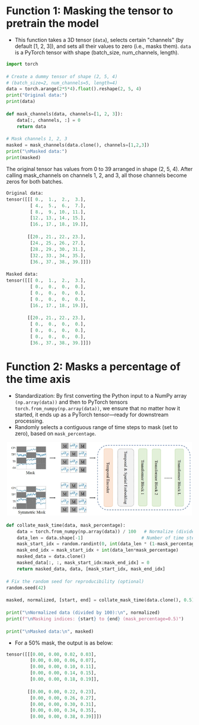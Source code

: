 # Function 1: Masking the tensor to pretrain the model
- This function takes a 3D tensor (`data`), selects certain "channels" (by default [1, 2, 3]), and sets all their values to zero (i.e., masks them). `data` is a PyTorch tensor with shape (batch_size, num_channels, length).

``` python
import torch

# Create a dummy tensor of shape (2, 5, 4)
# (batch_size=2, num_channels=5, length=4)
data = torch.arange(2*5*4).float().reshape(2, 5, 4)
print("Original data:")
print(data)

def mask_channels(data, channels=[1, 2, 3]):
    data[:, channels, :] = 0
    return data

# Mask channels 1, 2, 3
masked = mask_channels(data.clone(), channels=[1,2,3])
print("\nMasked data:")
print(masked)
```

The original tensor has values from 0 to 39 arranged in shape (2, 5, 4). After calling mask_channels on channels 1, 2, and 3, all those channels become zeros for both batches.  

```python
Original data:
tensor([[[ 0.,  1.,  2.,  3.],
         [ 4.,  5.,  6.,  7.],
         [ 8.,  9., 10., 11.],
         [12., 13., 14., 15.],
         [16., 17., 18., 19.]],

        [[20., 21., 22., 23.],
         [24., 25., 26., 27.],
         [28., 29., 30., 31.],
         [32., 33., 34., 35.],
         [36., 37., 38., 39.]]])

Masked data:
tensor([[[ 0.,  1.,  2.,  3.],
         [ 0.,  0.,  0.,  0.],
         [ 0.,  0.,  0.,  0.],
         [ 0.,  0.,  0.,  0.],
         [16., 17., 18., 19.]],

        [[20., 21., 22., 23.],
         [ 0.,  0.,  0.,  0.],
         [ 0.,  0.,  0.,  0.],
         [ 0.,  0.,  0.,  0.],
         [36., 37., 38., 39.]]])
```
# Function 2: Masks a percentage of the time axis
- Standardization: By first converting the Python input to a NumPy array `(np.array(data))` and then to PyTorch tensors `torch.from_numpy(np.array(data))`, we ensure that no matter how it started, it ends up as a PyTorch tensor—ready for downstream processing.
- Randomly selects a contiguous range of time steps to mask (set to zero), based on `mask_percentage`.

<p align="center">
  <img src="images/Model.png" width="500" height="200"/>
</p>


```python
def collate_mask_time(data, mask_percentage):
    data = torch.from_numpy(np.array(data)) / 100   # Normalize (divided by 100)
    data_len = data.shape[-1]                      # Number of time steps (4)
    mask_start_idx = random.randint(0, int(data_len * (1-mask_percentage)))
    mask_end_idx = mask_start_idx + int(data_len*mask_percentage)
    masked_data = data.clone()
    masked_data[:, :, mask_start_idx:mask_end_idx] = 0
    return masked_data, data, [mask_start_idx, mask_end_idx]

# Fix the random seed for reproducibility (optional)
random.seed(42)

masked, normalized, [start, end] = collate_mask_time(data.clone(), 0.5)

print("\nNormalized data (divided by 100):\n", normalized)
print(f"\nMasking indices: {start} to {end} (mask_percentage=0.5)")

print("\nMasked data:\n", masked)
```
- For a 50% mask, the output is as below:
```python
tensor([[[0.00, 0.00, 0.02, 0.03],
         [0.00, 0.00, 0.06, 0.07],
         [0.00, 0.00, 0.10, 0.11],
         [0.00, 0.00, 0.14, 0.15],
         [0.00, 0.00, 0.18, 0.19]],

        [[0.00, 0.00, 0.22, 0.23],
         [0.00, 0.00, 0.26, 0.27],
         [0.00, 0.00, 0.30, 0.31],
         [0.00, 0.00, 0.34, 0.35],
         [0.00, 0.00, 0.38, 0.39]]])
```







